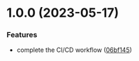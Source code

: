 # 1.0.0 (2023-05-17)


### Features

* complete the CI/CD workflow ([06bf145](https://github.com/fangtailiang/small-tr-tools/commit/06bf145e96a4225f7d1a8512e259c9d2fe4fa84e))
